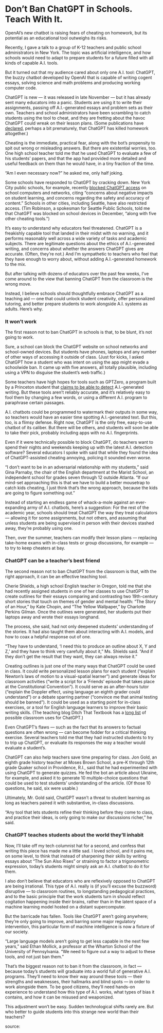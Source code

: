 # Don’t Ban ChatGPT in Schools. Teach With It.

OpenAI’s new chatbot is raising fears of cheating on homework, but its potential as an educational tool outweighs its risks.

Recently, I gave a talk to a group of K-12 teachers and public school administrators in New York. The topic was artificial intelligence, and how schools would need to adapt to prepare students for a future filled with all kinds of capable A.I. tools.

But it turned out that my audience cared about only one A.I. tool: ChatGPT, the buzzy chatbot developed by OpenAI that is capable of writing cogent essays, solving science and math problems and producing working computer code.

ChatGPT is new — it was released in late November — but it has already sent many educators into a panic. Students are using it to write their assignments, passing off A.I.-generated essays and problem sets as their own. Teachers and school administrators have been scrambling to catch students using the tool to cheat, and they are fretting about the havoc ChatGPT could wreak on their lesson plans. (Some publications have [declared](https://www.theatlantic.com/technology/archive/2022/12/chatgpt-ai-writing-college-student-essays/672371/), perhaps a bit prematurely, that ChatGPT has killed homework altogether.)

Cheating is the immediate, practical fear, along with the bot’s propensity to spit out wrong or misleading answers. But there are existential worries, too. One high school teacher told me that he used ChatGPT to evaluate a few of his students’ papers, and that the app had provided more detailed and useful feedback on them than he would have, in a tiny fraction of the time.



“Am I even necessary now?” he asked me, only half joking.

Some schools have responded to ChatGPT by cracking down. New York City public schools, for example, recently [blocked ChatGPT access](https://ny.chalkbeat.org/2023/1/3/23537987/nyc-schools-ban-chatgpt-writing-artificial-intelligence) on school computers and networks, citing “concerns about negative impacts on student learning, and concerns regarding the safety and accuracy of content.” Schools in other cities, including Seattle, have also restricted access. (Tim Robinson, a spokesman for Seattle Public Schools, told me that ChatGPT was blocked on school devices in December, “along with five other cheating tools.”)

It’s easy to understand why educators feel threatened. ChatGPT is a freakishly capable tool that landed in their midst with no warning, and it performs reasonably well across a wide variety of tasks and academic subjects. There are legitimate questions about the ethics of A.I.-generated writing, and concerns about whether the answers ChatGPT gives are accurate. (Often, they’re not.) And I’m sympathetic to teachers who feel that they have enough to worry about, without adding A.I.-generated homework to the mix.

But after talking with dozens of educators over the past few weeks, I’ve come around to the view that banning ChatGPT from the classroom is the wrong move.

Instead, I believe schools should thoughtfully embrace ChatGPT as a teaching aid — one that could unlock student creativity, offer personalized tutoring, and better prepare students to work alongside A.I. systems as adults. Here’s why.

### It won’t work

The first reason not to ban ChatGPT in schools is that, to be blunt, it’s not going to work.

Sure, a school can block the ChatGPT website on school networks and school-owned devices. But students have phones, laptops and any number of other ways of accessing it outside of class. (Just for kicks, I asked ChatGPT how a student who was intent on using the app might evade a schoolwide ban. It came up with five answers, all totally plausible, including using a VPN to disguise the student’s web traffic.)

Some teachers have high hopes for tools such as GPTZero, a program built by a Princeton student that [claims to be able to detect](https://www.npr.org/2023/01/09/1147549845/gptzero-ai-chatgpt-edward-tian-plagiarism) A.I.-generated writing. But these tools aren’t reliably accurate, and it’s relatively easy to fool them by changing a few words, or using a different A.I. program to paraphrase certain passages.

A.I. chatbots could be programmed to watermark their outputs in some way, so teachers would have an easier time spotting A.I.-generated text. But this, too, is a flimsy defense. Right now, ChatGPT is the only free, easy-to-use chatbot of its caliber. But there will be others, and students will soon be able to take their pick, probably including apps with no A.I. fingerprints.

Even if it were technically possible to block ChatGPT, do teachers want to spend their nights and weekends keeping up with the latest A.I. detection software? Several educators I spoke with said that while they found the idea of ChatGPT-assisted cheating annoying, policing it sounded even worse.

“I don’t want to be in an adversarial relationship with my students,” said Gina Parnaby, the chair of the English department at the Marist School, an independent school for grades seven through 12 outside Atlanta. “If our mind-set approaching this is that we have to build a better mousetrap to catch kids cheating, I just think that’s the wrong approach, because the kids are going to figure something out.”

Instead of starting an endless game of whack-a-mole against an ever-expanding army of A.I. chatbots, here’s a suggestion: For the rest of the academic year, schools should treat ChatGPT the way they treat calculators — allowing it for some assignments, but not others, and assuming that unless students are being supervised in person with their devices stashed away, they’re probably using one.

Then, over the summer, teachers can modify their lesson plans — replacing take-home exams with in-class tests or group discussions, for example — to try to keep cheaters at bay.

### ChatGPT can be a teacher’s best friend

The second reason not to ban ChatGPT from the classroom is that, with the right approach, it can be an effective teaching tool.



Cherie Shields, a high school English teacher in Oregon, told me that she had recently assigned students in one of her classes to use ChatGPT to create outlines for their essays comparing and contrasting two 19th-century short stories that touch on themes of gender and mental health: “The Story of an Hour,” by Kate Chopin, and “The Yellow Wallpaper,” by Charlotte Perkins Gilman. Once the outlines were generated, her students put their laptops away and wrote their essays longhand.

The process, she said, had not only deepened students’ understanding of the stories. It had also taught them about interacting with A.I. models, and how to coax a helpful response out of one.

“They have to understand, ‘I need this to produce an outline about X, Y and Z,’ and they have to think very carefully about it,” Ms. Shields said. “And if they don’t get the result that they want, they can always revise it.”

Creating outlines is just one of the many ways that ChatGPT could be used in class. It could write personalized lesson plans for each student (“explain Newton’s laws of motion to a visual-spatial learner”) and generate ideas for classroom activities (“write a script for a ‘Friends’ episode that takes place at the Constitutional Convention”). It could serve as an after-hours tutor (“explain the Doppler effect, using language an eighth grader could understand”) or a debate sparring partner (“convince me that animal testing should be banned”). It could be used as a starting point for in-class exercises, or a tool for English language learners to improve their basic writing skills. (The teaching blog Ditch That Textbook has a [long list](https://ditchthattextbook.com/ai) of possible classroom uses for ChatGPT.)

Even ChatGPT’s flaws — such as the fact that its answers to factual questions are often wrong — can become fodder for a critical thinking exercise. Several teachers told me that they had instructed students to try to trip up ChatGPT, or evaluate its responses the way a teacher would evaluate a student’s.

ChatGPT can also help teachers save time preparing for class. Jon Gold, an eighth grade history teacher at Moses Brown School, a pre-K through 12th grade Quaker school in Providence, R.I., said that he had experimented with using ChatGPT to generate quizzes. He fed the bot an article about Ukraine, for example, and asked it to generate 10 multiple-choice questions that could be used to test students’ understanding of the article. (Of those 10 questions, he said, six were usable.)

Ultimately, Mr. Gold said, ChatGPT wasn’t a threat to student learning as long as teachers paired it with substantive, in-class discussions.



“Any tool that lets students refine their thinking before they come to class, and practice their ideas, is only going to make our discussions richer,” he said.

### ChatGPT teaches students about the world they’ll inhabit

Now, I’ll take off my tech columnist hat for a second, and confess that writing this piece has made me a little sad. I loved school, and it pains me, on some level, to think that instead of sharpening their skills by writing essays about “The Sun Also Rises” or straining to factor a trigonometric expression, today’s students might simply ask an A.I. chatbot to do it for them.

I also don’t believe that educators who are reflexively opposed to ChatGPT are being irrational. This type of A.I. really is (if you’ll excuse the buzzword) disruptive — to classroom routines, to longstanding pedagogical practices, and to the basic principle that the work students turn in should reflect cogitation happening inside their brains, rather than in the latent space of a machine learning model hosted on a distant supercomputer.

But the barricade has fallen. Tools like ChatGPT aren’t going anywhere; they’re only going to improve, and barring some major regulatory intervention, this particular form of machine intelligence is now a fixture of our society.

“Large language models aren’t going to get less capable in the next few years,” said Ethan Mollick, a professor at the Wharton School of the University of Pennsylvania. “We need to figure out a way to adjust to these tools, and not just ban them.”

That’s the biggest reason not to ban it from the classroom, in fact — because today’s students will graduate into a world full of generative A.I. programs. They’ll need to know their way around these tools — their strengths and weaknesses, their hallmarks and blind spots — in order to work alongside them. To be good citizens, they’ll need hands-on experience to understand how this type of A.I. works, what types of bias it contains, and how it can be misused and weaponized.

This adjustment won’t be easy. Sudden technological shifts rarely are. But who better to guide students into this strange new world than their teachers?

source: [](https://www.nytimes.com/2023/01/12/technology/chatgpt-schools-teachers.html)